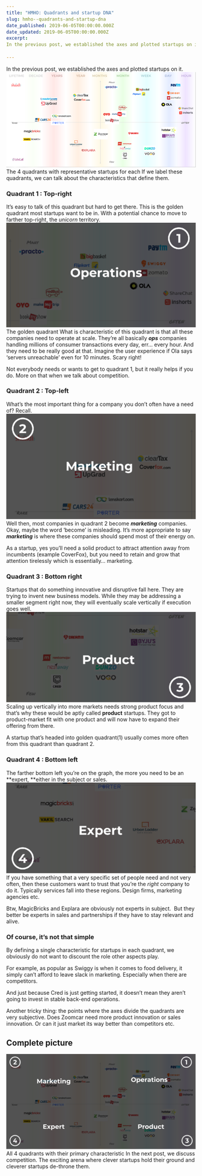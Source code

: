 ```yaml
---
title: "HMHO: Quadrants and startup DNA"
slug: hmho--quadrants-and-startup-dna
date_published: 2019-06-05T00:00:00.000Z
date_updated: 2019-06-05T00:00:00.000Z
excerpt: 
In the previous post, we established the axes and plotted startups on it.

---
```


In the previous post, we established the axes and plotted startups on it.
![](/assets/images/HMHO--Quadrants-and-startup-DNA/1-4OBkatZuUNPYvJHCZf1S1Q.png)The 4 quadrants with representative startups for each
If we label these quadrants, we can talk about the characteristics that define them.

### Quadrant 1 : Top-right

It’s easy to talk of this quadrant but hard to get there. This is the golden quadrant most startups want to be in. With a potential chance to move to farther top-right, the *unicorn* territory.
![](/assets/images/HMHO--Quadrants-and-startup-DNA/1--ZCh1dl3yp6PE2gZZGqQBg.png)The golden quadrant
What is characteristic of this quadrant is that all these companies need to operate at scale. They’re all basically ***ops*** companies handling millions of consumer transactions every day, err… every hour. And they need to be really good at that. Imagine the user experience if Ola says ‘servers unreachable’ even for 10 minutes. Scary right!

Not everybody needs or wants to get to quadrant 1, but it really helps if you do. More on that when we talk about competition.

### Quadrant 2 : Top-left

What’s the most important thing for a company you don’t often have a need of?
Recall.
![](/assets/images/HMHO--Quadrants-and-startup-DNA/1-BWQk5D_T9b5QD-YKdqp-0A.png)
Well then, most companies in quadrant 2 become ***marketing*** companies. Okay, maybe the word ‘become’ is misleading. It’s more appropriate to say ***marketing*** is where these companies should spend most of their energy on.

As a startup, yes you’ll need a solid product to attract attention away from incumbents (example CoverFox), but you need to retain and grow that attention tirelessly which is essentially… marketing.

### Quadrant 3 : Bottom right

Startups that do something innovative and disruptive fall here. They are trying to invent new business models. While they may be addressing a smaller segment right now, they will eventually scale vertically if execution goes well.
![](/assets/images/HMHO--Quadrants-and-startup-DNA/1-UYkpQrUKBJGWxj92g2sI5w.png)
Scaling up vertically into more markets needs strong product focus and that’s why these would be aptly called **product** startups. They got to product-market fit with one product and will now have to expand their offering from there.

A startup that’s headed into golden quadrant(1) usually comes more often from this quadrant than quadrant 2.

### Quadrant 4 : Bottom left

The farther bottom left you’re on the graph, the more you need to be an **expert, **either in the subject or sales.
![](/assets/images/HMHO--Quadrants-and-startup-DNA/1-U7p_9gruhalm0_7vl3GlWg.png)
If you have something that a very specific set of people need and not very often, then these customers want to trust that you’re the *right* company to do it. Typically services fall into these regions. Design firms, marketing agencies etc.

Btw, MagicBricks and Explara are obviously not experts in subject. 
But they better be experts in sales and partnerships if they have to stay relevant and alive.

### Of course, it’s not that simple

By defining a single characteristic for startups in each quadrant, we obviously do not want to discount the role other aspects play.

For example, as popular as Swiggy is when it comes to food delivery, it simply can’t afford to leave slack in marketing. Especially when there are competitors.

And just because Cred is just getting started, it doesn’t mean they aren’t going to invest in stable back-end operations.

Another tricky thing: the points where the axes divide the quadrants are very subjective. Does Zoomcar need more product innovation or sales innovation. Or can it just market its way better than competitors etc.

## Complete picture
![](/assets/images/HMHO--Quadrants-and-startup-DNA/1-EHcOFu3JU0zRJrb-1xRZRA.png)All 4 quadrants with their primary characteristic
In the next post, we discuss competition. The exciting arena where clever startups hold their ground and cleverer startups de-throne them.
